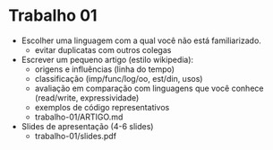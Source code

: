 # Trabalho 01

* Escolher uma linguagem com a qual você não está familiarizado.
    * evitar duplicatas com outros colegas
* Escrever um pequeno artigo (estilo wikipedia):
    * origens e influências (linha do tempo)
    * classificação (imp/func/log/oo, est/din, usos)
    * avaliação em comparação com linguagens que você conhece (read/write, expressividade)
    * exemplos de código representativos
    * trabalho-01/ARTIGO.md
* Slides de apresentação (4-6 slides)
    * trabalho-01/slides.pdf
